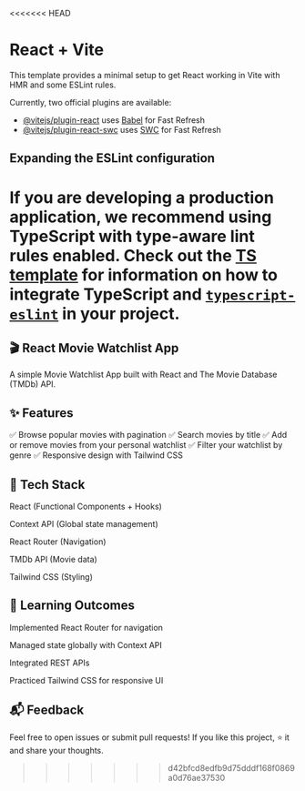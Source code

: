 <<<<<<< HEAD
# React + Vite

This template provides a minimal setup to get React working in Vite with HMR and some ESLint rules.

Currently, two official plugins are available:

- [@vitejs/plugin-react](https://github.com/vitejs/vite-plugin-react/blob/main/packages/plugin-react) uses [Babel](https://babeljs.io/) for Fast Refresh
- [@vitejs/plugin-react-swc](https://github.com/vitejs/vite-plugin-react/blob/main/packages/plugin-react-swc) uses [SWC](https://swc.rs/) for Fast Refresh

## Expanding the ESLint configuration

If you are developing a production application, we recommend using TypeScript with type-aware lint rules enabled. Check out the [TS template](https://github.com/vitejs/vite/tree/main/packages/create-vite/template-react-ts) for information on how to integrate TypeScript and [`typescript-eslint`](https://typescript-eslint.io) in your project.
=======
## 🎬 React Movie Watchlist App
A simple Movie Watchlist App built with React and The Movie Database (TMDb) API.

## ✨ Features
✅ Browse popular movies with pagination
✅ Search movies by title
✅ Add or remove movies from your personal watchlist
✅ Filter your watchlist by genre
✅ Responsive design with Tailwind CSS

## 🚀 Tech Stack
React (Functional Components + Hooks)

Context API (Global state management)

React Router (Navigation)

TMDb API (Movie data)

Tailwind CSS (Styling)

## 🌟 Learning Outcomes
Implemented React Router for navigation

Managed state globally with Context API

Integrated REST APIs

Practiced Tailwind CSS for responsive UI

## 📬 Feedback
Feel free to open issues or submit pull requests!
If you like this project, ⭐️ it and share your thoughts.
>>>>>>> d42bfcd8edfb9d75dddf168f0869a0d76ae37530
